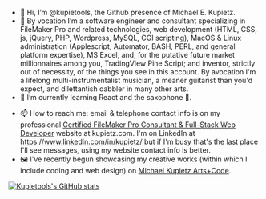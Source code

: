 - 👋 Hi, I’m @kupietools, the Github presence of Michael E. Kupietz.
- 👀 By vocation I’m a software engineer and consultant specializing in FileMaker Pro and related technologies, web development (HTML, CSS, js, jQuery, PHP, Wordpress, MySQL, CGI scripting), MacOS & Linux administration (Applescript, Automator, BASH, PERL, and general platform expertise), MS Excel, and, for the putative future market millionnaires among you, TradingView Pine Script; and inventor, strictly out of necessity, of the things you see in this account. By avocation I'm a lifelong multi-instrumentalist musician, a meaner guitarist than you'd expect, and dilettantish dabbler in many other arts. 
- 🌱 I’m currently learning React and the saxophone 🎷.

<!--- - 💞️ I’m looking to collaborate on ... --->
- 📫 How to reach me: email & telephone contact info is on my professional [Certified FileMaker Pro Consultant & Full-Stack Web Developer](https://www.kupietz.com) website at kupietz.com. I'm on LinkedIn at <https://www.linkedin.com/in/kupietz/> but if I'm busy that's the last place I'll see messages, using my website contact info is better. 
- 🖼 I've recently begun showcasing my creative works (within which I include coding and web design) on [Michael Kupietz Arts+Code](https://michaelkupietz.com).
<!---
kupietools/kupietools is a ✨ special ✨ repository because its `README.md` (this file) appears on your GitHub profile.
You can click the Preview link to take a look at your changes.
--->
<!-- https://github.com/anuraghazra/github-readme-stats -->
[![Kupietools's GitHub stats](https://github-readme-stats.vercel.app/api?username=kupietools&hide_rank=true&include_all_commits=true&line_height=16)](https://github.com/kupietools/github-readme-stats) <!-- ![Top Langs](https://github-readme-stats.vercel.app/api/top-langs/?username=kupietools&langs_count=5&layout=compact&merge_others=true&size_weight=0&count_weight=1&custom_title=Languages%20%20%28Github-recognized%20only%29)](https://github.com/kupietools/github-readme-stats)-->
